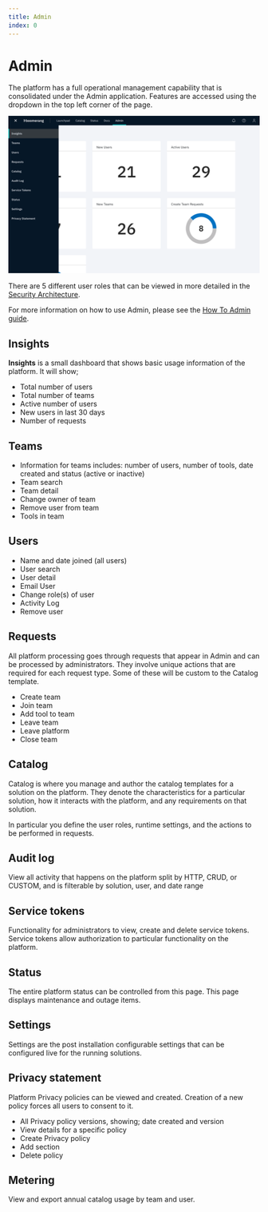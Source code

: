 ```yaml
---
title: Admin
index: 0
---
```


# Admin

The platform has a full operational management capability that is consolidated under the Admin application. Features are accessed using the dropdown in the top left corner of the page.

![AdminApplication](./assets/img/admin/AdminApplication.png)

There are 5 different user roles that can be viewed in more detailed in the [Security Architecture](/essentials-core/architecture/security-architecture).

For more information on how to use Admin, please see the [How To Admin guide](/essentials-core/how-to-admin/insights/).

## Insights

**Insights** is a small dashboard that shows basic usage information of the platform. It will show;

- Total number of users
- Total number of teams
- Active number of users
- New users in last 30 days
- Number of requests

## Teams

- Information for teams includes: number of users, number of tools, date created and status (active or inactive)
- Team search
- Team detail
- Change owner of team
- Remove user from team
- Tools in team

## Users

- Name and date joined (all users)
- User search
- User detail
- Email User
- Change role(s) of user
- Activity Log
- Remove user

## Requests

All platform processing goes through requests that appear in Admin and can be processed by administrators. They involve unique actions that are required for each request type. Some of these will be custom to the Catalog template.

- Create team
- Join team
- Add tool to team
- Leave team
- Leave platform
- Close team

## Catalog

Catalog is where you manage and author the catalog templates for a solution on the platform. They denote the characteristics for a particular solution, how it interacts with the platform, and any requirements on that solution.

In particular you define the user roles, runtime settings, and the actions to be performed in requests.

## Audit log

View all activity that happens on the platform split by HTTP, CRUD, or CUSTOM, and is filterable by solution, user, and date range

## Service tokens

Functionality for administrators to view, create and delete service tokens. Service tokens allow authorization to particular functionality on the platform.

## Status

The entire platform status can be controlled from this page. This page displays maintenance and outage items.

## Settings

Settings are the post installation configurable settings that can be configured live for the running solutions.

## Privacy statement

Platform Privacy policies can be viewed and created. Creation of a new policy forces all users to consent to it.

- All Privacy policy versions, showing; date created and version
- View details for a specific policy
- Create Privacy policy
- Add section
- Delete policy

## Metering

View and export annual catalog usage by team and user.
